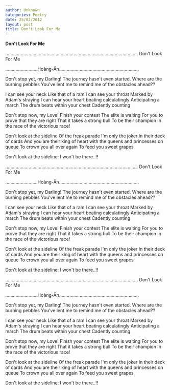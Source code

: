 ```yaml
---
author: Unknown
categories: Poetry
date: 25/02/2012
layout: post
title: Don't Look For Me
---
```


**Don't Look For Me**

.......................................................................................................
Don't Look For Me

.........................Hoàng-Ân..............................................................


Don't stop yet, my Darling!  The journey hasn't even started.
Where are the burning pebbles You've lent me to remind me of
the obstacles ahead??

I can see your neck Like that of a ram
I can see your throat Marked by Adam's straying
I can hear your heart beating calculatingly
Anticipating a march
The drum beats within your chest
Cadently counting

Don't stop now, my Love!
Finish your contest
The elite is waiting
For you to prove that they are right
That it takes a strong bull
To be their champion
In the race of the victorious race!

Don't look at the sideline  Of the freak parade
I'm o­nly the joker  In their deck of cards
And you are their king of heart
with the queens and princesses o­n queue
To crown you all over again
To feed you sweet grapes

Don't look at the sideline:
I won't be there..!!

.......................................................................................................
Don't Look For Me

.........................Hoàng-Ân..............................................................


Don't stop yet, my Darling!  The journey hasn't even started.
Where are the burning pebbles You've lent me to remind me of
the obstacles ahead??

I can see your neck Like that of a ram
I can see your throat Marked by Adam's straying
I can hear your heart beating calculatingly
Anticipating a march
The drum beats within your chest
Cadently counting

Don't stop now, my Love!
Finish your contest
The elite is waiting
For you to prove that they are right
That it takes a strong bull
To be their champion
In the race of the victorious race!

Don't look at the sideline  Of the freak parade
I'm o­nly the joker  In their deck of cards
And you are their king of heart
with the queens and princesses o­n queue
To crown you all over again
To feed you sweet grapes

Don't look at the sideline:
I won't be there..!!

.......................................................................................................
Don't Look For Me

.........................Hoàng-Ân..............................................................


Don't stop yet, my Darling!  The journey hasn't even started.
Where are the burning pebbles You've lent me to remind me of
the obstacles ahead??

I can see your neck Like that of a ram
I can see your throat Marked by Adam's straying
I can hear your heart beating calculatingly
Anticipating a march
The drum beats within your chest
Cadently counting

Don't stop now, my Love!
Finish your contest
The elite is waiting
For you to prove that they are right
That it takes a strong bull
To be their champion
In the race of the victorious race!

Don't look at the sideline  Of the freak parade
I'm o­nly the joker  In their deck of cards
And you are their king of heart
with the queens and princesses o­n queue
To crown you all over again
To feed you sweet grapes

Don't look at the sideline:
I won't be there..!!

